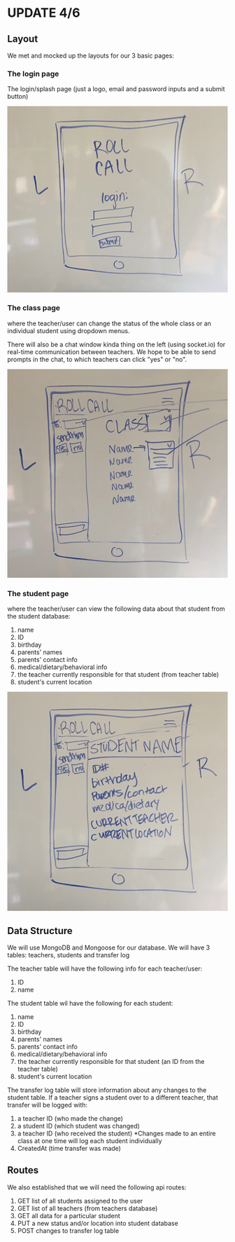 # UPDATE 4/6

## Layout
We met and mocked up the layouts for our 3 basic pages:

### The login page
The login/splash page (just a logo, email and password inputs and a submit button)

![Mockup of login](./mockuplogin.jpg)


### The class page
where the teacher/user can change the status of the whole class or an individual student using dropdown menus.

There will also be a chat window kinda thing on the left (using socket.io) for real-time communication between teachers. We hope to be able to send prompts in the chat, to which teachers can click "yes" or "no".

![Mockup of class page](./mockupclass.jpg)


### The student page
where the teacher/user can view the following data about that student from the student database:
 1. name
 2. ID
 3. birthday
 4. parents' names
 5. parents' contact info
 6. medical/dietary/behavioral info
 7. the teacher currently responsible for that student (from teacher table)
 8. student's current location

![Mockup of student](./mockupstudent.jpg)


## Data Structure
We will use MongoDB and Mongoose for our database. We will have 3 tables: teachers, students and transfer log

The teacher table will have the following info for each teacher/user:
 1. ID
 2. name

The student table wil have the following for each student:
 1. name
 2. ID
 3. birthday
 4. parents' names
 5. parents' contact info
 6. medical/dietary/behavioral info
 7. the teacher currently responsible for that student (an ID from the teacher table)
 8. student's current location

The transfer log table will store information about any changes to the student table. If a teacher signs a student over to a different teacher, that transfer will be logged with:
1. a teacher ID (who made the change)
2. a student ID (which student was changed)
3. a teacher ID (who received the student)
*Changes made to an entire class at one time will log each student individually
4. CreatedAt (time transfer was made)


## Routes
We also established that we will need the following api routes:

1. GET list of all students assigned to the user
2. GET list of all teachers (from teachers database)
3. GET all data for a particular student
4. PUT a new status and/or location into student database
5. POST changes to transfer log table

